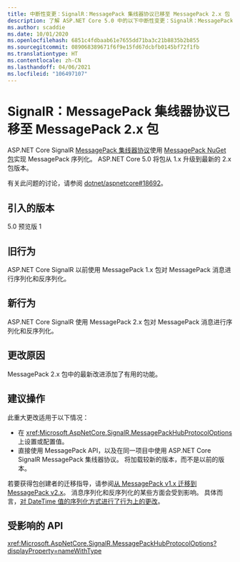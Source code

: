 ```yaml
---
title: 中断性变更：SignalR：MessagePack 集线器协议已移至 MessagePack 2.x 包
description: 了解 ASP.NET Core 5.0 中的以下中断性变更：SignalR：MessagePack 集线器协议已移至 MessagePack 2.x 包
ms.author: scaddie
ms.date: 10/01/2020
ms.openlocfilehash: 6851c4fdbaab61e7655dd71ba3c21b8835b2b855
ms.sourcegitcommit: 089068389671f6f9e15fd67dcbfb0145bf72f1fb
ms.translationtype: HT
ms.contentlocale: zh-CN
ms.lasthandoff: 04/06/2021
ms.locfileid: "106497107"
---
```

# <a name="signalr-messagepack-hub-protocol-moved-to-messagepack-2x-package"></a>SignalR：MessagePack 集线器协议已移至 MessagePack 2.x 包

ASP.NET Core SignalR [MessagePack 集线器协议](/aspnet/core/signalr/messagepackhubprotocol)使用 [MessagePack NuGet 包](https://www.nuget.org/packages/MessagePack)实现 MessagePack 序列化。 ASP.NET Core 5.0 将包从 1.x 升级到最新的 2.x 包版本。

有关此问题的讨论，请参阅 [dotnet/aspnetcore#18692](https://github.com/dotnet/aspnetcore/issues/18692)。

## <a name="version-introduced"></a>引入的版本

5.0 预览版 1

## <a name="old-behavior"></a>旧行为

ASP.NET Core SignalR 以前使用 MessagePack 1.x 包对 MessagePack 消息进行序列化和反序列化。

## <a name="new-behavior"></a>新行为

ASP.NET Core SignalR 使用 MessagePack 2.x 包对 MessagePack 消息进行序列化和反序列化。

## <a name="reason-for-change"></a>更改原因

MessagePack 2.x 包中的最新改进添加了有用的功能。

## <a name="recommended-action"></a>建议操作

此重大更改适用于以下情况：

* 在 <xref:Microsoft.AspNetCore.SignalR.MessagePackHubProtocolOptions> 上设置或配置值。
* 直接使用 MessagePack API，以及在同一项目中使用 ASP.NET Core SignalR MessagePack 集线器协议。 将加载较新的版本，而不是以前的版本。

若要获得包创建者的迁移指导，请参阅[从 MessagePack v1.x 迁移到 MessagePack v2.x](https://github.com/neuecc/MessagePack-CSharp/blob/master/doc/migration.md)。 消息序列化和反序列化的某些方面会受到影响。 具体而言，[对 DateTime 值的序列化方式进行了行为上的更改](https://github.com/neuecc/MessagePack-CSharp/blob/master/doc/migration.md#behavioral-changes)。

## <a name="affected-apis"></a>受影响的 API

<xref:Microsoft.AspNetCore.SignalR.MessagePackHubProtocolOptions?displayProperty=nameWithType>

<!--

### Category

ASP.NET Core

### Affected APIs

`T:Microsoft.AspNetCore.SignalR.MessagePackHubProtocolOptions`

-->
